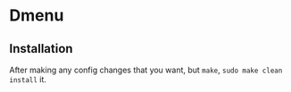 # Dmenu

## Installation
After making any config changes that you want, but `make`, `sudo make clean install` it.
